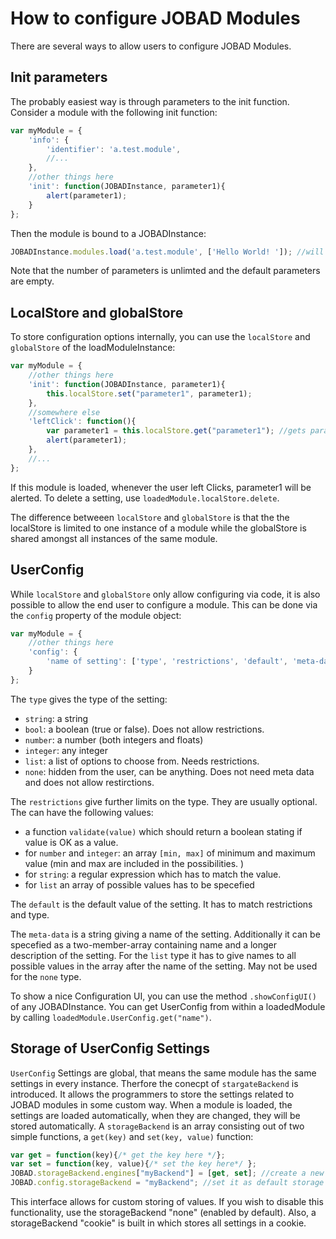# How to configure JOBAD Modules

There are several ways to allow users to configure JOBAD Modules. 

## Init parameters

The probably easiest way is through parameters to the init function. Consider a module with the following init function: 

```js
var myModule = {
    'info': {
        'identifier': 'a.test.module',
        //...
    },
    //other things here
    'init': function(JOBADInstance, parameter1){
        alert(parameter1);
    }
};
```

Then the module is bound to a JOBADInstance: 

```js
JOBADInstance.modules.load('a.test.module', ['Hello World! ']); //will alert: 'Hello World! '
```

Note that the number of parameters is unlimted and the default parameters are empty. 

## LocalStore and globalStore

To store configuration options internally, you can use the `localStore` and `globalStore` of the loadModuleInstance: 

```js
var myModule = {
    //other things here
    'init': function(JOBADInstance, parameter1){
        this.localStore.set("parameter1", parameter1);
    },
    //somewhere else
    'leftClick': function(){
        var parameter1 = this.localStore.get("parameter1"); //gets parameter 1
        alert(parameter1); 
    },
    //...
};
```

If this module is loaded, whenever the user left Clicks, parameter1 will be alerted. 
To delete a setting, use `loadedModule.localStore.delete`. 

The difference betweeen `localStore` and `globalStore` is that the the localStore is limited to one instance of a module while the globalStore is shared amongst all instances of the same module. 

## UserConfig
While `localStore` and `globalStore` only allow configuring via code, it is also possible to allow the end user to configure a module. 
This can be done via the `config` property of the module object: 

```js
var myModule = {
    //other things here
    'config': {
        'name of setting': ['type', 'restrictions', 'default', 'meta-data']
    }
};
```

The `type` gives the type of the setting: 

* `string`: a string
* `bool`: a boolean (true or false). Does not allow restrictions. 
* `number`: a number (both integers and floats)
* `integer`: any integer
* `list`: a list of options to choose from. Needs restrictions. 
* `none`: hidden from the user, can be anything. Does not need meta data and does not allow restirctions. 

The `restrictions` give further limits on the type. They are usually optional. The can have the following values: 

* a function `validate(value)` which should return a boolean stating if value is OK as a value. 
* for `number` and `integer`: an array `[min, max]` of minimum and maximum value (min and max are included in the possibilities. )
* for `string`: a regular expression which has to match the value. 
* for `list` an array of possible values has to be specefied

The `default` is the default value of the setting. It has to match restrictions and type. 

The `meta-data` is a string giving a name of the setting. Additionally it can be specefied as a two-member-array containing name and a longer description of the setting. 
For the `list` type it has to give names to all possible values in the array after the name of the setting. May not be used for the `none` type. 

To show a nice Configuration UI, you can use the method `.showConfigUI()` of any JOBADInstance. You can get UserConfig from within a loadedModule by calling `loadedModule.UserConfig.get("name")`. 

## Storage of UserConfig Settings
`UserConfig` Settings are global, that means the same module has the same settings in every instance. Therfore the conecpt of `stargateBackend` is introduced. It allows the programmers to store the settings related to JOBAD modules in some custom way. When a module is loaded, the settings are loaded automatically, when they are changed, they will be stored automatically. A `storageBackend` is an array consisting out of two simple functions, a `get(key)` and `set(key, value)` function: 

```js
var get = function(key){/* get the key here */};
var set = function(key, value){/* set the key here*/ };
JOBAD.storageBackend.engines["myBackend"] = [get, set]; //create a new storageBackend
JOBAD.config.storageBackend = "myBackend"; //set it as default storage backend
```

This interface allows for custom storing of values. If you wish to disable this functionality, use the storageBackend "none" (enabled by default). Also, a storageBackend "cookie" is built in which stores all settings in a cookie. 